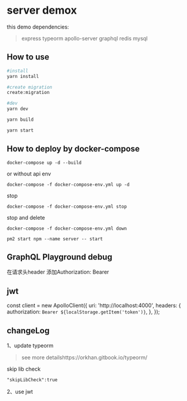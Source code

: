 # server demox

this demo dependencies:
>express
>typeorm 
>apollo-server
>graphql
>redis
>mysql


## How to use

```bash
#install
yarn install

#create migration
create:migration

#dev
yarn dev

yarn build

yarn start
```

## How to deploy by docker-compose

```
docker-compose up -d --build
```

or without api env
```
docker-compose -f docker-compose-env.yml up -d
```

stop
```
docker-compose -f docker-compose-env.yml stop
```

stop and delete
```
docker-compose -f docker-compose-env.yml down
```

```
pm2 start npm --name server -- start
```

##  GraphQL Playground debug

在请求头header 添加Authorization: Bearer <token>


## jwt
const client = new ApolloClient({
  uri: 'http://localhost:4000',
  headers: {
    authorization: `Bearer ${localStorage.getItem('token')}`,
  },
});

## changeLog

1、update typeorm
> see more detailshttps://orkhan.gitbook.io/typeorm/

skip lib check

```
"skipLibCheck":true
```

2、use jwt
